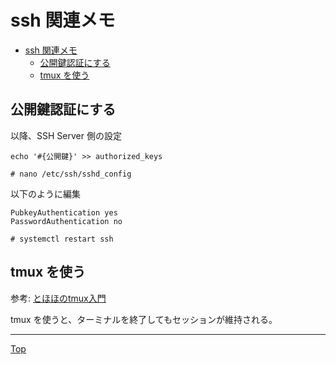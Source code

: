 # ssh 関連メモ

- [ssh 関連メモ](#ssh-関連メモ)
  - [公開鍵認証にする](#公開鍵認証にする)
  - [tmux を使う](#tmux-を使う)


## 公開鍵認証にする

以降、SSH Server 側の設定

```
echo '#{公開鍵}' >> authorized_keys
```

```
# nano /etc/ssh/sshd_config
```

以下のように編集

```
PubkeyAuthentication yes
PasswordAuthentication no  
```

```
# systemctl restart ssh
```

## tmux を使う
参考: [とほほのtmux入門](https://www.tohoho-web.com/ex/tmux.html)

tmux を使うと、ターミナルを終了してもセッションが維持される。

---

[Top](../../README.md)
